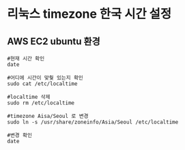 # 리눅스 timezone 한국 시간 설정
## AWS EC2 ubuntu 환경
``` base
#현재 시간 확인
date

#어디에 시간이 맞췆 있는지 확인
sudo cat /etc/localtime

#localtime 삭제
sudo rm /etc/localtime

#timezone Aisa/Seoul 로 변경
sudo ln -s /usr/share/zoneinfo/Asia/Seoul /etc/localtime

#변경 확인
date
```